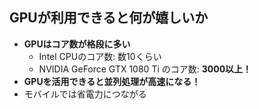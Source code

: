 ## GPUが利用できると何が嬉しいか

* **GPUはコア数が格段に多い**
  * Intel CPUのコア数: 数10くらい
  * NVIDIA GeForce GTX 1080 Ti のコア数: **3000以上！**
* **GPUを活用できると並列処理が高速になる！**
* モバイルでは省電力につながる